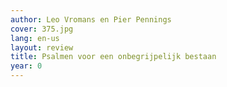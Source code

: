 ```yaml
---
author: Leo Vromans en Pier Pennings
cover: 375.jpg
lang: en-us
layout: review
title: Psalmen voor een onbegrijpelijk bestaan
year: 0
---
```

